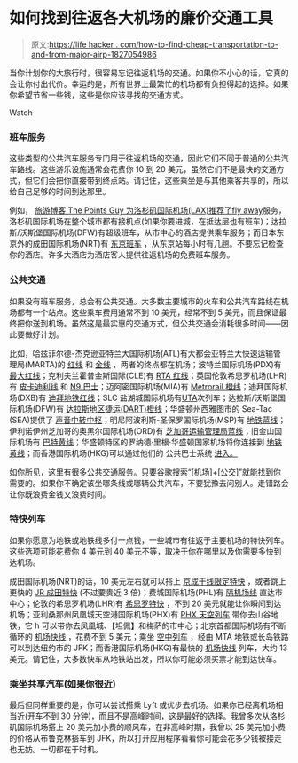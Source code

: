 # 如何找到往返各大机场的廉价交通工具

> 原文:[https://life hacker . com/how-to-find-cheap-transportation-to-and-from-major-airp-1827054986](https://lifehacker.com/how-to-find-cheap-transportation-to-and-from-major-airp-1827054986)

当你计划你的大旅行时，很容易忘记往返机场的交通。如果你不小心的话，它真的会让你付出代价。幸运的是，所有世界上最繁忙的机场都有负担得起的选择。如果你希望节省一些钱，这些是你应该寻找的交通方式。

Watch

### **班车服务**

这些类型的公共汽车服务专门用于往返机场的交通，因此它们不同于普通的公共汽车路线。这些游乐设施通常会花费你 10 到 20 美元，虽然它们不是最快的交通方式，但它们会把你直接带到终点站。请记住，这些乘坐是与其他乘客共享的，所以给自己足够的时间到达那里。

例如， [旅游博客 The Points Guy 为洛杉矶国际机场(LAX)推荐了](https://thepointsguy.com/guide/best-ways-to-get-to-major-airports/)[fly away](https://www.lawa.org/flyaway)服务，洛杉矶国际机场在整个城市都有接机点(如果你要进城，在抵达层也有班车)；达拉斯/沃斯堡国际机场(DFW)有超级班车，从市中心的酒店提供乘车服务；而日本东京外的成田国际机场(NRT)有 [东京班车](http://www.keiseibus.co.jp/inbound/tokyoshuttle/en/) ，从东京站每小时有几趟。不要忘记检查你的酒店。许多大酒店为酒店客人提供往返机场的免费班车服务。

### **公共交通**

如果没有班车服务，总会有公共交通。大多数主要城市的火车和公共汽车路线在机场都有一个站点。这些乘车费用通常不到 10 美元，经常不到 5 美元，而且保证最终把你送到机场。虽然这是最实惠的交通方式，但公共交通会消耗很多时间——因此要做好计划。

比如，哈兹菲尔德-杰克逊亚特兰大国际机场(ATL)有大都会亚特兰大快速运输管理局(MARTA)的 [红线](https://martaguide.com/marta-red-line/) 和 [金线](https://martaguide.com/marta-gold-line/) ，两者的终点都在机场；波特兰国际机场(PDX)有 [最大红线](http://www.trimet.org/schedules/maxredline.htm)；克利夫兰霍普金斯国际(CLE)有 [RTA 红线](http://www.riderta.com/routes/redline)；英国伦敦希思罗机场(LHR)有 [皮卡迪利线](https://tfl.gov.uk/tube/route/piccadilly/) 和 [N9 巴士](https://tfl.gov.uk/bus/route/n9/)；迈阿密国际机场(MIA)有 [Metrorail 橙线](http://www.miamidade.gov/transit/miami-international-airport-station.asp)；迪拜国际机场(DXB)有 [迪拜地铁红线](https://www.dubai-online.com/transport/metro/dubai-metro-red-line/)；SLC 盐湖城国际机场有[UTA](http://www.rideuta.com/mc/?page=Bus-BusHome-Route704)次列车；达拉斯/沃斯堡国际机场(DFW)有 [达拉斯地区捷运(DART)橙线](https://dart.org/riding/dartrailorangeline.asp)；华盛顿州西雅图市的 Sea-Tac (SEA)提供了 [声音中转中枢](http://www.soundtransit.org/schedules/central-link-light-rail)；明尼阿波利斯-圣保罗国际机场(MSP)有 [地铁蓝线](http://www.metrotransit.org/blue-line-map)；伊利诺伊州芝加哥的奥黑尔国际机场(ORD)有 [芝加哥运输管理局蓝线](https://www.transitchicago.com/blueline/)；旧金山国际机场有 [巴特黄线](http://www.bart.gov/stations/sfia)；华盛顿特区的罗纳德·里根·华盛顿国家机场将你连接到 [地铁黄线](http://www.wmata.com/rail/station_detail.cfm?station_id=93)；而香港国际机场(HKG)可以通过他们的 公共巴士系统 [进入。](http://www.hongkongairport.com/en/transport/to-from-airport/public-buses.page)

如你所见，这里有很多公共交通服务。只要谷歌搜索“[机场]+[公交]”就能找到你需要的。如果你不确定该坐哪条线或哪辆公共汽车，不要犹豫去问别人。走错路会让你既浪费金钱又浪费时间。

### 特快列车

如果你愿意为地铁或地铁线多付一点钱，一些城市有往返于主要机场的特快列车。这些选项可能花费你 4 美元到 40 美元不等，取决于你在哪里以及你需要多快到达机场。

成田国际机场(NRT)的话，10 美元左右就可以搭上 [京成干线限定特快](http://www.keisei.co.jp/keisei/tetudou/skyliner/us/nrt_access/tokkyu.php) ，或者跳上更快的 [JR 成田特快](http://www.jreast.co.jp/e/nex/) (不过要贵近 3 倍)；费城国际机场(PHL)有 [隔机场线](http://www.septa.org/schedules/rail/w/AIR_0.html) 直达市中心；伦敦的希思罗机场(LHR)有 [希思罗特快](https://www.heathrow.com/transport-and-directions) ，不到 20 美元就能让你瞬间到达机场；亚利桑那州凤凰城天空港国际机场(PHX)有 [PHX 天空列车](http://skyharbor.com/phxskytrain/) 带你去山谷地铁，它 h 可以带你去凤凰城、【坦佩】和梅萨的市中心；北京首都国际机场有不断循环的 [机场快线](https://explorebj.com/subway/pedia/line/airport/) ，花费不到 5 美元；乘坐 [空中列车](http://web.mta.info/mta/airtrain.htm) ，经由 MTA 地铁或长岛铁路可以到达纽约市的 JFK；而香港国际机场(HKG)有最快的 [机场快线](http://www.mtr.com.hk/en/customer/services/airport_express_index_tourist.html) 列车，大约 13 美元。请记住，大多数快车从地铁站出发，所以你可能必须买票才能到达快车。

### 乘坐共享汽车(如果你很近)

最后但同样重要的是，你可以尝试搭乘 Lyft 或优步去机场。如果你已经离机场相当近(开车不到 30 分钟)，而且不是高峰时间，这是最好的选择。我曾多次从洛杉矶国际机场搭上 20 美元加小费的顺风车，在非高峰时期，我曾以 25 美元加小费的价格从布鲁克林搭车到 JFK，所以打开应用程序看看你可能会花多少钱被接走也无妨。一切都在于时机。